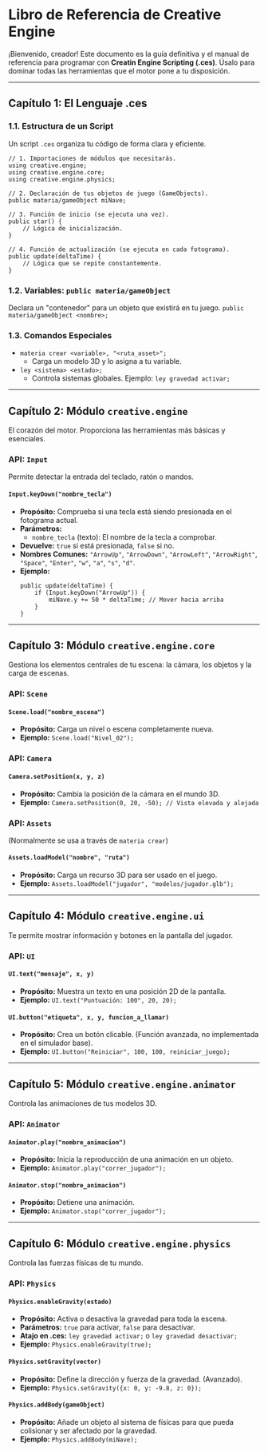 # Libro de Referencia de Creative Engine

¡Bienvenido, creador! Este documento es la guía definitiva y el manual de referencia para programar con **Creatin Engine Scripting (.ces)**. Úsalo para dominar todas las herramientas que el motor pone a tu disposición.

---

## **Capítulo 1: El Lenguaje .ces**

### **1.1. Estructura de un Script**
Un script `.ces` organiza tu código de forma clara y eficiente.

```ces
// 1. Importaciones de módulos que necesitarás.
using creative.engine;
using creative.engine.core;
using creative.engine.physics;

// 2. Declaración de tus objetos de juego (GameObjects).
public materia/gameObject miNave;

// 3. Función de inicio (se ejecuta una vez).
public star() {
    // Lógica de inicialización.
}

// 4. Función de actualización (se ejecuta en cada fotograma).
public update(deltaTime) {
    // Lógica que se repite constantemente.
}
```

### **1.2. Variables: `public materia/gameObject`**
Declara un "contenedor" para un objeto que existirá en tu juego.
`public materia/gameObject <nombre>;`

### **1.3. Comandos Especiales**
- `materia crear <variable>, "<ruta_asset>";`
  - Carga un modelo 3D y lo asigna a tu variable.
- `ley <sistema> <estado>;`
  - Controla sistemas globales. Ejemplo: `ley gravedad activar;`

---

## **Capítulo 2: Módulo `creative.engine`**
El corazón del motor. Proporciona las herramientas más básicas y esenciales.

### **API: `Input`**
Permite detectar la entrada del teclado, ratón o mandos.

#### `Input.keyDown("nombre_tecla")`
- **Propósito:** Comprueba si una tecla está siendo presionada en el fotograma actual.
- **Parámetros:**
  - `nombre_tecla` (texto): El nombre de la tecla a comprobar.
- **Devuelve:** `true` si está presionada, `false` si no.
- **Nombres Comunes:** `"ArrowUp"`, `"ArrowDown"`, `"ArrowLeft"`, `"ArrowRight"`, `"Space"`, `"Enter"`, `"w"`, `"a"`, `"s"`, `"d"`.
- **Ejemplo:**
  ```ces
  public update(deltaTime) {
      if (Input.keyDown("ArrowUp")) {
          miNave.y += 50 * deltaTime; // Mover hacia arriba
      }
  }
  ```

---

## **Capítulo 3: Módulo `creative.engine.core`**
Gestiona los elementos centrales de tu escena: la cámara, los objetos y la carga de escenas.

### **API: `Scene`**
#### `Scene.load("nombre_escena")`
- **Propósito:** Carga un nivel o escena completamente nueva.
- **Ejemplo:** `Scene.load("Nivel_02");`

### **API: `Camera`**
#### `Camera.setPosition(x, y, z)`
- **Propósito:** Cambia la posición de la cámara en el mundo 3D.
- **Ejemplo:** `Camera.setPosition(0, 20, -50); // Vista elevada y alejada`

### **API: `Assets`**
(Normalmente se usa a través de `materia crear`)
#### `Assets.loadModel("nombre", "ruta")`
- **Propósito:** Carga un recurso 3D para ser usado en el juego.
- **Ejemplo:** `Assets.loadModel("jugador", "modelos/jugador.glb");`

---

## **Capítulo 4: Módulo `creative.engine.ui`**
Te permite mostrar información y botones en la pantalla del jugador.

### **API: `UI`**
#### `UI.text("mensaje", x, y)`
- **Propósito:** Muestra un texto en una posición 2D de la pantalla.
- **Ejemplo:** `UI.text("Puntuación: 100", 20, 20);`

#### `UI.button("etiqueta", x, y, funcion_a_llamar)`
- **Propósito:** Crea un botón clicable. (Función avanzada, no implementada en el simulador base).
- **Ejemplo:** `UI.button("Reiniciar", 100, 100, reiniciar_juego);`

---

## **Capítulo 5: Módulo `creative.engine.animator`**
Controla las animaciones de tus modelos 3D.

### **API: `Animator`**
#### `Animator.play("nombre_animacion")`
- **Propósito:** Inicia la reproducción de una animación en un objeto.
- **Ejemplo:** `Animator.play("correr_jugador");`

#### `Animator.stop("nombre_animacion")`
- **Propósito:** Detiene una animación.
- **Ejemplo:** `Animator.stop("correr_jugador");`

---

## **Capítulo 6: Módulo `creative.engine.physics`**
Controla las fuerzas físicas de tu mundo.

### **API: `Physics`**
#### `Physics.enableGravity(estado)`
- **Propósito:** Activa o desactiva la gravedad para toda la escena.
- **Parámetros:** `true` para activar, `false` para desactivar.
- **Atajo en .ces:** `ley gravedad activar;` o `ley gravedad desactivar;`
- **Ejemplo:** `Physics.enableGravity(true);`

#### `Physics.setGravity(vector)`
- **Propósito:** Define la dirección y fuerza de la gravedad. (Avanzado).
- **Ejemplo:** `Physics.setGravity({x: 0, y: -9.8, z: 0});`

#### `Physics.addBody(gameObject)`
- **Propósito:** Añade un objeto al sistema de físicas para que pueda colisionar y ser afectado por la gravedad.
- **Ejemplo:** `Physics.addBody(miNave);`
